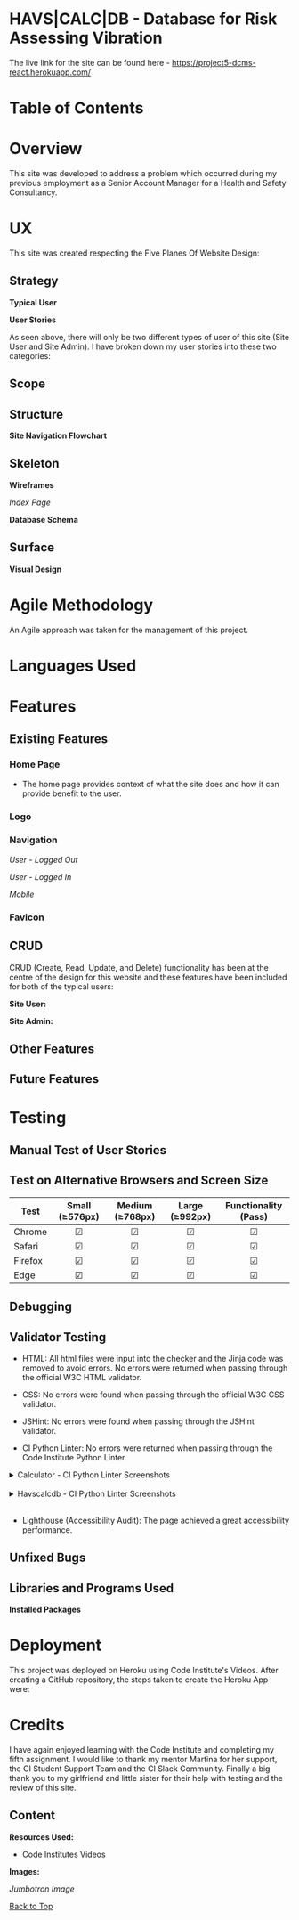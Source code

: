 # HAVS|CALC|DB - Database for Risk Assessing Vibration

<!-- ![Am I Responsive Image](static/readme_images/am_i_responsive.jpg) -->

The live link for the site can be found here - https://project5-dcms-react.herokuapp.com/

# Table of Contents
<!-- - [Overview](#overview)
- [UX](#ux)
  - [Strategy](#strategy)
  - [Scope](#scope)
  - [Structure](#structure)
  - [Skeleton](#skeleton)
  - [Surface](#surface)
- [Languages Used](#languages-used)
- [Features](#features)
  - [Existing Features](#existing-features)
  - [CRUD](#crud)
  - [Other Features](#other-features)
  - [Future Features](#future-features)
- [Testing](#testing)
  - [Automated Testing](#automated-testing)
  - [Manual Test of User Stories](#manual-test-of-user-stories)
  - [Test on Alternative Browsers and Screen Size](#test-on-alternative-browsers-and-screen-size)
  - [Debugging](#debugging)
  - [Validator Testing](#validator-testing)
  - [Unfixed Bugs](#unfixed-bugs)
- [Libraries and Programs Used](#libraries-and-programs-used)
- [Deployment](#deployment)
- [Credits](#credits)
  - [Content](#content) -->

# Overview

This site was developed to address a problem which occurred during my previous employment as a Senior Account Manager for a Health and Safety Consultancy. 

# UX

This site was created respecting the Five Planes Of Website Design:

## Strategy

**Typical User**

<!-- *Site User*

A typical Site User would be a line manager responsible for the health and safety of their colleagues who are exposed to vibration as part of their duties. They will be required to assess the vibration risk exposed to their colleagues and will do this by completing a risk assessment. 

*Site Admin*

A typical Site Admin may be a Health and Safety Manager or a Director within a medium to large organisation whose employees are exposed to vibration as part of their duties. This company may have 100s of employees required to complete a vibration risk assessment on their behalf and/or have 100s of type of vibration equipment which their employees may use as part of their daily tasks. -->

**User Stories** 

As seen above, there will only be two different types of user of this site (Site User and Site Admin). I have broken down my user stories into these two categories:

<!-- *As a Site User:*

| Epic   |   ID   |      User Story     |  Story Points |
|--------|:------:|:--------------------|:-------------:|
|Calculator|1A|**View Calculator**: I can View the Calculator so that I can start to assess the vibration exposure of a new task.|4|
||1B|**Add Equipment to Calculator**: I can Add Equipment to a new Project so that I can include the equipment being used during a task to then assess the vibration exposure.|2|
||1C|**View Calculator Equipment Details**: I can View Calculator Equipment Details so that I can view the partial exposure limits of the item.|3|
||1D|**Edit Equipment Details in Calculator**: I can Edit Equipment Details in an Existing Project so that I can update equipment details where the duration of use has changed.|2|
||1E|**Delete Equipment in Calculator**: I can Delete Equipment in an Existing Project so that I can remove equipment which my no longer be used in a task.|2|
||1F|**Reset Calculator**: I can Reset Calculator so that I can assess a new task.|1|
||1G|**Calculate Exposure Details**: I can Calculate Exposure Details so that I can assess the overall exposure to vibration of a task.|3|
|Equipment (Site User)|2A|**View Equipment List**: I can View the Equipment List so that I can ensure the equipment needed for their calculation us available.|4|
||2B|**View Equipment Details**: I can View Equipment Details so that I can view the exposure limits of various items and decide which equipment is the safest to use.|3|
|Supplementary Site Features|3A|**Account Registration**: I can Register an Account so that I can access the system to assess a task with the calculator.|4|
||3B|**Equipment Pagination**: I can View a Paginated List of Equipment so that I can easily find equipment and view it's details.|1|

*As a Site Admin:*

| Epic   |   ID   |      User Story     |  Story Points |
|--------|:------:|:--------------------|:-------------:|
|Equipment (Site Admin)|4A|**Add equipment**: I can Add Equipment so that It is available for a user to included it within a calculator.|3|
||4B|**Edit Equipment Details**: I can Edit Equipment Details so that The most up to date information is available to the user.|1|
||4C|**Delete Equipment**: I can Delete Equipment so that It is no longer available to be used in a calculator.|1|
||4D|**Add Categories**: I can Add a Category so that It is available to be allocated to equipment.|3|
||4E|**Edit Categories**: I can Edit a Category so that The correct category can be allocated to equipment.|1|
||4F|**Delete Categories**: I can Delete a Category so that It is no longer available to be allocated to equipment.|1| -->

<!-- The objectives of this site are to:

- Make it quicker and easier for the user to assess a vibration task as all of the information is in a central accessible place
- Improve the users selection of equipment as they are able to decide to use a tool with a lower magnitude now that this information is available to them
- Reduce mistakes from potentially transferring incorrect information from testing reports or manufacturer's instructions
- Improve the uptake of employees assessing their vibration tasks given all of the information will be available to them and it easy to use
- Create a place for the management of company equipment. The database provides a central database of tools so the company is aware of what is being used within the business.  -->

## Scope

<!-- An MVP (Minimum Viable Product) approach was taken to the development of this site. The main features deemed as basic requirements for this site where:

- Account Registration
- CRUD Functionality (Both Site User and Site Admin)
- Device Responsiveness

For detailed explanation of all existing features see [Existing Features](#existing-features). While [Future Features](#future-features) where still within the possible scope of this project, they were deemed unnecessary at this point in time. -->

## Structure

**Site Navigation Flowchart**

<!-- ![Flowchart](static/readme_images/flowchart.jpg) -->

## Skeleton

**Wireframes**

*Index Page*

<!-- ![Index Page Wireframe](static/readme_images/index_wireframe.jpg) -->

**Database Schema**

<!-- After initially setting out all of the information required for the site, I used data normalisation to structure each relational model to help reduce data redundancy and improve data integrity.

![Database Schema](static/readme_images/data_schema.jpg)

*Class Functions and JavaScript Functions*

To further improve data integrity, I decided to create class functions which calculated data values rather than storing this information in each model. As the user was able to update instances within the models which the outcome of the class function calculations were dependant on, keeping these separate from the model meant that only one instance within the model required updating.

This is also inclusive of the JavaScript Functions which update the users calculator page. These functions have been written in JavaScript rather than in the Django Calculator Model as the information required for these calculations can be multiple instances of equipment in users calculator. -->

## Surface

**Visual Design**

<!-- I selected 'Raleway' as the main font style to keep the website simple. The logo font of 'Permanent Marker' was used to add some style to the site. This font has also been used for the text links in the nav and for headings to maintain design continuity.

The heading background colour of light blue (rgb(108, 171, 221)) was also selected to keep with the minimalist style. I wanted to keep the main background white but then use the colours of the heading background for table headings to ensure that they were the main central focus of the page. Different colours have been used for the buttons on the site to make these easily distinguishable.

Icons were added to buttons throughout the site to aid the understanding of the functionality of that button. -->

# Agile Methodology

An Agile approach was taken for the management of this project. 

<!-- - User stories were written for each of the sites features. These included details of both acceptance criteria and the a list of tasks required to complete them.
- The user stories where then managed in a Kanban board which was created in [GitHub Projects](https://github.com/users/TuckerFaulk/projects/4/views/1?visibleFields=%5B%22Title%22%2C%22Assignees%22%2C%22Status%22%2C%22Labels%22%2C%22Milestone%22%5D). The kanban board was split into three columns: To do, In Progress, and Done.
- User stories were then prioritized with the MoSCoW approach and labels where used to manage this. -->

# Languages Used

<!-- - HTML
- CSS
- JavaScript
- JQuery
- Python
- Django
- Unittest (Django’s unit tests Python standard library module)
- SQL (PostgreSQL) -->

# Features

## Existing Features

### Home Page

- The home page provides context of what the site does and how it can provide benefit to the user.

<!-- ![Home Page](static/readme_images/home-page.jpg) -->

### Logo

<!-- ![Logo](static/readme_images/logo.jpg) -->

### Navigation

*User - Logged Out*

<!-- ![Navigation](static/readme_images/navbar_logged_out.jpg) -->

*User - Logged In*

<!-- ![Navigation - User Logged In](static/readme_images/navbar_logged_in.jpg) -->

*Mobile*

<!-- ![Navigation - Mobile](static/readme_images/navbar_mobile.jpg) -->

### Favicon

<!-- ![Favicon](static/readme_images/android-chrome-192x192.png) -->





## CRUD

CRUD (Create, Read, Update, and Delete) functionality has been at the centre of the design for this website and these features have been included for both of the typical users:

**Site User:**

<!-- - CREATE: A site user can add equipment to their calculator
- READ: A site user can view equipment details in their calculator and also in the equipment list
- UPDATE: A site user can edit details of equipment in their calculator
- DELETE: A site user can delete equipment from their calculator -->

**Site Admin:**

<!-- - CREATE: A site admin can add equipment/categories to the equipment/categories list through the admin site
- READ: A site admin can view details of equipment in the equipment list through the admin site
- UPDATE: A site admin can edit equipment/categories in the equipment/categories list through the admin site
- DELETE: A site admin can delete equipment/categories from the equipment/categories list through the admin site -->

## Other Features


## Future Features

<!-- - **Add Projects:** As a Site User I can Add a Project so that instead of resetting my calculator for a new task, I can create a new project and add to a new calculator (saving ones previously created to go back to). -->

# Testing

## Manual Test of User Stories



## Test on Alternative Browsers and Screen Size

|   Test   |   Small (≥576px) |  Medium (≥768px)   |   Large (≥992px)   |   Functionality (Pass)   |
|----------|:----------------:|:------------------:|:------------------:|:------------------------:|
|Chrome    |      ☑           |         ☑         |         ☑         |            ☑             |
|Safari    |      ☑           |         ☑         |         ☑         |            ☑             |
|Firefox   |      ☑           |         ☑         |         ☑         |            ☑             |
|Edge      |      ☑           |         ☑         |         ☑         |            ☑             |

## Debugging



## Validator Testing

- HTML: All html files were input into the checker and the Jinja code was removed to avoid errors. No errors were returned when passing through the official W3C HTML validator. 

<!-- ![HTML W3C Validator](static/readme_images/html-w3c-validator.jpg) -->

- CSS: No errors were found when passing through the official W3C CSS validator.

<!-- ![CSS W3C Validator](static/readme_images/css-validation.jpg) -->

- JSHint: No errors were found when passing through the JSHint validator.

<!-- ![JSHint](static/readme_images/jshint.jpg) -->

- CI Python Linter: No errors were returned when passing through the Code Institute Python Linter.

<details>
<summary>Calculator - CI Python Linter Screenshots</summary>

<!-- *admin.py*

![Admin - CI Python Linter](static/readme_images/admin-ci-linter.jpg)

*apps.py*

![Apps - CI Python Linter](static/readme_images/apps-ci-linter.jpg)

*forms.py*

![Forms - CI Python Linter](static/readme_images/forms-ci-linter.jpg)

*models.py*

![Models - CI Python Linter](static/readme_images/models-ci-linter.jpg)

*urls.py*

![URLs - CI Python Linter](static/readme_images/urls-ci-linter.jpg)

*views.py*

![Views - CI Python Linter](static/readme_images/views-ci-linter.jpg) -->

</details>
<br/>
<details>
<summary>Havscalcdb - CI Python Linter Screenshots</summary>

*urls.py*

<!-- ![URLs - CI Python Linter](static/readme_images/urls-havscalcdb-ci-linter.jpg) -->

</details>
<br/>

- Lighthouse (Accessibility Audit): The page achieved a great accessibility performance.

<!-- ![Lighthouse Accessibility Audit](static/readme_images/lighthouse.jpg) -->

## Unfixed Bugs



## Libraries and Programs Used

<!-- - Github: Store Repository
- Gitpod: IDE
- Heroku: Site Deployment
- Cloudinary: Serving static media files
- ElephantSQL: PostgreSQL database hosting
- Google Chrome, Microsoft Edge, Mozilla Firefox, Safari: Site testing on alternative browsers
- Chrome Dev Tools: Debugging and CSS testing of the site
- Microsoft OneNote: Planning notes for the project
- Microsoft Whiteboard: Developing wireframes
- Am I Responsive: Screenshots of the final project for the README file
- Lucid Charts: Planning the site process with a flow diagram
- Adobe Photoshop: Photo editing
- Bootstrap: CSS Styling
- Google Fonts: for the font families
- Font Awesome: to add icons to the site
- Real Favicon Generator: Creating Favicon -->

**Installed Packages**

<!-- - Cloudinary (1.30.0)
- Dj-database-url (0.5.0)
- Django (3.2.16)
- Django-allauth (0.51.0)
- Django-crispy-forms (1.14.0)
- Gunicorn (20.1.0)
- Psycopg2 (2.9.5)
- Coverage (7.0.5) -->

# Deployment

This project was deployed on Heroku using Code Institute's Videos. After creating a GitHub repository, the steps taken to create the Heroku App were:

# Credits

I have again enjoyed learning with the Code Institute and completing my fifth assignment. I would like to thank my mentor Martina for her support, the CI Student Support Team and the CI Slack Community. Finally a big thank you to my girlfriend and little sister for their help with testing and the review of this site.

## Content

**Resources Used:**

- Code Institutes Videos

**Images:**

*Jumbotron Image*

<!-- - [Jackhammer](https://www.istockphoto.com/photo/working-on-a-road-construction-gm164526286-23495173) -->



[Back to Top](#table-of-contents)